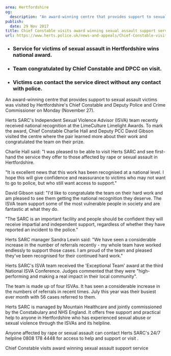 ```yaml
area: Hertfordshire
og:
  description: "An award-winning centre that provides support to sexual assault victims was visited by Hertfordshire\u2019s Chief Constable and Deputy Police and Crime Commissioner on Monday (November 27)."
publish:
  date: 29 Nov 2017
title: Chief Constable visits award winning sexual assault support service
url: https://www.herts.police.uk/news-and-appeals/Chief-Constable-visits-award-winning-sexual-assault-support-service-1229
```

* ### Service for victims of sexual assault in Hertfordshire wins national award.

 * ### Team congratulated by Chief Constable and DPCC on visit.

 * ### Victims can contact the service direct without any contact with police.

An award-winning centre that provides support to sexual assault victims was visited by Hertfordshire's Chief Constable and Deputy Police and Crime Commissioner on Monday (November 27).

Herts SARC's Independent Sexual Violence Advisor (ISVA) team recently received national recognition at the LimeCulture Limelight Awards. To mark the award, Chief Constable Charlie Hall and Deputy PCC David Gibson visited the centre where the pair learned more about their work and congratulated the team on their prize.

Charlie Hall said: "I was pleased to be able to visit Herts SARC and see first-hand the service they offer to those affected by rape or sexual assault in Hertfordshire.

"It is excellent news that this work has been recognised at a national level. I hope this will give confidence and reassurance to victims who may not want to go to police, but who still want access to support."

David Gibson said: "I'd like to congratulate the team on their hard work and am pleased to see them getting the national recognition they deserve. The ISVA team support some of the most vulnerable people in society and are fantastic at what they do.

"The SARC is an important facility and people should be confident they will receive impartial and independent support, regardless of whether they have reported an incident to the police."

Herts SARC manager Sandra Lewin said: "We have seen a considerable increase in the number of referrals recently - my whole team have worked endlessly to support those cases. I am proud of the team and pleased they've been recognised for their continued hard work."

Herts SARC's ISVA team received the 'Exceptional Team' award at the third National ISVA Conference. Judges commented that they were "high-performing and making a real impact in their local community".

The team is made up of four ISVAs. It has seen a considerable increase in the numbers of referrals in recent times. July this year was their busiest ever month with 56 cases referred to them.

Herts SARC is managed by Mountain Healthcare and jointly commissioned by the Constabulary and NHS England. It offers free support and practical help to anyone in Hertfordshire who has experienced sexual abuse or sexual violence through the ISVAs and its helpline.

Anyone affected by rape or sexual assault can contact Herts SARC's 24/7 helpline 0808 178 4448 for access to help and support or visit .

Chief Constable visits award winning sexual assault support service
